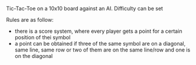 Tic-Tac-Toe on a 10x10 board against an AI. 
Difficulty can be set

Rules are as follow:
 - there is a score system, where every player gets a point for a certain position of thei symbol
 - a point can be obtained if three of the same symbol are on a diagonal, same line, same row or two of them are on the same line/row and one is on the diagonal
